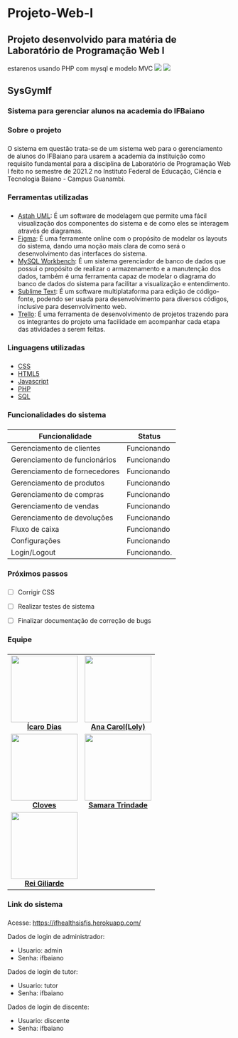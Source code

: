 # Projeto-Web-I
Projeto desenvolvido para matéria de  Laboratório de Programação Web I
--
estarenos usando PHP com mysql e modelo MVC
<img src="https://www.educabras.com/media/faculdades/image/ifbaiano.png">
<img src="https://www.ifbaiano.edu.br/unidades/bonfim/files/2011/05/Academia.png">

## SysGymIf
### Sistema para gerenciar alunos na academia do IFBaiano
### Sobre o projeto <h3> 
O sistema em questão trata-se de um sistema web para o gerenciamento de alunos do IFBaiano para usarem a academia da instituição como requisito fundamental para a disciplina de Laboratório de
Programação Web I feito no semestre de 2021.2 no Instituto Federal de Educação, Ciência e Tecnologia Baiano - Campus Guanambi.

### Ferramentas utilizadas <h3>
 * [Astah UML](https://astah.net/downloads/): É um software de modelagem que permite uma fácil visualização dos componentes do sistema e de como eles se interagem através de diagramas.
 * [Figma](https://www.figma.com): É uma ferramente online com o propósito de modelar os layouts do sistema, dando uma noção mais clara de como será o desenvolvimento das interfaces do sistema.
* [MySQL Workbench](https://www.mysql.com/products/workbench/): É um sistema gerenciador de banco de dados que possui o propósito de realizar o armazenamento e a manutenção dos dados, também é uma ferramenta capaz de modelar o diagrama do banco de dados do sistema para facilitar a visualização e entendimento.
* [Sublime Text](https://www.sublimetext.com): É um software multiplataforma para edição de código-fonte, podendo ser usada para desenvolvimento para diversos códigos, inclusive para desenvolvimento web.
* [Trello](https://trello.com/): É uma ferramenta de desenvolvimento de projetos trazendo para os integrantes do projeto uma facilidade em acompanhar cada etapa das atividades a serem feitas.

### Linguagens utilizadas <h3>
 * [CSS](https://developer.mozilla.org/pt-BR/docs/Web/CSS)
 * [HTML5](https://developer.mozilla.org/pt-BR/docs/Web/Guide/HTML/HTML5)
 * [Javascript](https://developer.mozilla.org/pt-BR/docs/Web/JavaScript)
 * [PHP](https://www.php.net/manual/pt_BR/intro-whatis.php)
 * [SQL](https://www.w3schools.com/sql/)

### Funcionalidades do sistema <h3>
Funcionalidade | Status
------------ | -------------
Gerenciamento de clientes | Funcionando
Gerenciamento de funcionários | Funcionando
Gerenciamento de fornecedores | Funcionando
Gerenciamento de produtos | Funcionando
Gerenciamento de compras | Funcionando
Gerenciamento de vendas | Funcionando
Gerenciamento de devoluções | Funcionando
Fluxo de caixa | Funcionando
Configurações | Funcionando
Login/Logout | Funcionando.

### Próximos passos <h3>
- [ ] Corrigir CSS
- [ ] Realizar testes de sistema
- [ ] Finalizar documentação de correção de bugs
    

### Equipe <h3>
<table align="center">
    <tr>
        <td align="center">
            <a href="https://github.com/icaro2222">
                <img width="150" src="https://avatars.githubusercontent.com/u/71037296?v=4"/>
                <br/>
                <b>Ícaro Dias</b>
            </a>
        </td>
        <td align="center">
            <a href="https://github.com/Caroline-An">
                <img width="150" src="https://avatars.githubusercontent.com/u/91372093?v=4"/>
                <br/>
                <b>Ana Carol(Loly)</b>
            </a>
        </td>
    </tr>
    <tr>
        <td align="center">
            <a href="https://github.com/sazuked">
                <img width="150" src="https://avatars.githubusercontent.com/u/57505518?v=4"/>
                <br/>
                <b>Cloves</b>
            </a>
        </td>
        <td align="center">
      <a href="https://github.com/TorquatoSt">
                <img width="150" src="https://avatars.githubusercontent.com/u/91499584?v=4"/>
                <br/>
                <b>Samara Trindade</b>
            </a>
        </td>
    </tr>
    <tr>
        <td align="center">
            <a href="https://github.com/GiliardeRP">
                <img width="150" src="https://avatars.githubusercontent.com/u/91376805?v=4"/>
                <br/>
                <b>Rei Giliarde</b>
            </a>
        </td>
    </tr>
</table>

### Link do sistema <h3>

Acesse: https://ifhealthsisfis.herokuapp.com/
    
Dados de login de administrador:

* Usuario: admin
* Senha: ifbaiano
    
    
Dados de login de tutor:
    
* Usuario: tutor
* Senha: ifbaiano

    
Dados de login de discente:
* Usuario: discente
* Senha: ifbaiano

